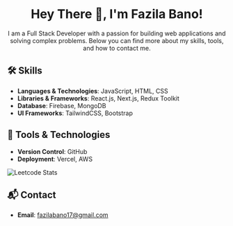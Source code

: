 
  <h1 align="center"> Hey There 👋, I'm Fazila Bano!</h1>

<p align="center">
  I am a Full Stack Developer with a passion for building web applications and solving complex problems. Below you can find more about my skills, tools, and how to contact me.
</p>

## 🛠 Skills

- **Languages & Technologies**: JavaScript, HTML, CSS
- **Libraries & Frameworks**: React.js, Next.js, Redux Toolkit
- **Database**: Firebase, MongoDB
- **UI Frameworks**: TailwindCSS, Bootstrap

## 🔧 Tools & Technologies

- **Version Control**: GitHub
- **Deployment**: Vercel, AWS

![Leetcode Stats](https://leetcard.jacoblin.cool/fazila_123?theme=dark)

## 📬 Contact

- **Email**: [fazilabano17@gmail.com](mailto:fazilabano17@gmail.com)
